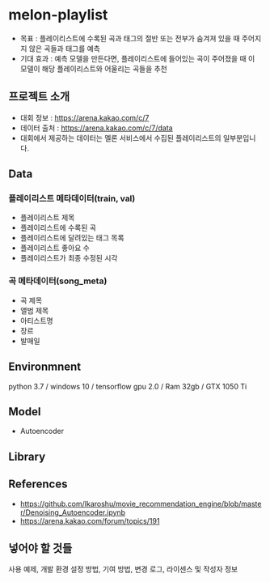 # melon-playlist
* 목표 : 플레이리스트에 수록된 곡과 태그의 절반 또는 전부가 숨겨져 있을 때 주어지지 않은 곡들과 태그를 예측
* 기대 효과 : 예측 모델을 만든다면, 플레이리스트에 들어있는 곡이 주어졌을 때 이 모델이 해당 플레이리스트와 어울리는 곡들을 추천

## 프로젝트 소개
* 대회 정보 : https://arena.kakao.com/c/7
* 데이터 출처 : https://arena.kakao.com/c/7/data
* 대회에서 제공하는 데이터는 멜론 서비스에서 수집된 플레이리스트의 일부분입니다.

## Data
### 플레이리스트 메타데이터(train, val)
* 플레이리스트 제목
* 플레이리스트에 수록된 곡
* 플레이리스트에 달려있는 태그 목록
* 플레이리스트 좋아요 수
* 플레이리스트가 최종 수정된 시각
### 곡 메타데이터(song_meta)
* 곡 제목
* 앨범 제목
* 아티스트명
* 장르
* 발매일

## Environmnent
python 3.7 / windows 10 / tensorflow gpu 2.0 / Ram 32gb / GTX 1050 Ti

## Model
* Autoencoder

## Library

## References
* https://github.com/Ikaroshu/movie_recommendation_engine/blob/master/Denoising_Autoencoder.ipynb
* https://arena.kakao.com/forum/topics/191

## 넣어야 할 것들
사용 예제, 개발 환경 설정 방법, 기여 방법, 변경 로그, 라이센스 및 작성자 정보
